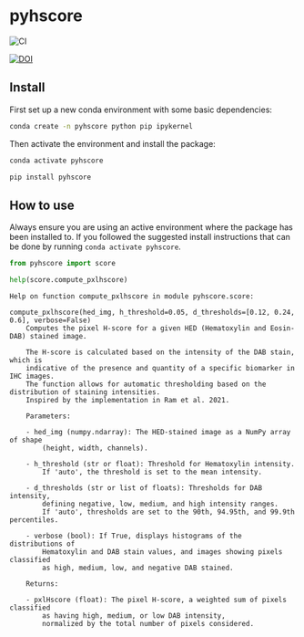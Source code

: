 # pyhscore


<!-- WARNING: THIS FILE WAS AUTOGENERATED! DO NOT EDIT! -->

![CI](https://github.com/IntegratedPathologyUnit-ICR/pyhscore/actions/workflows/test.yaml/badge.svg)
<!-- [![PyPI version](https://badge.fury.io/py/pykrack.svg)](https://badge.fury.io/py/pykrack) -->
[![DOI](https://zenodo.org/badge/DOI/10.5281/zenodo.12531732.svg)](https://doi.org/10.5281/zenodo.12531732)

## Install

First set up a new conda environment with some basic dependencies:

``` sh
conda create -n pyhscore python pip ipykernel
```

Then activate the environment and install the package:

``` sh
conda activate pyhscore
```

``` sh
pip install pyhscore
```

## How to use

Always ensure you are using an active environment where the package has
been installed to. If you followed the suggested install instructions
that can be done by running `conda activate pyhscore`.

``` python
from pyhscore import score

help(score.compute_pxlhscore)
```

    Help on function compute_pxlhscore in module pyhscore.score:

    compute_pxlhscore(hed_img, h_threshold=0.05, d_thresholds=[0.12, 0.24, 0.6], verbose=False)
        Computes the pixel H-score for a given HED (Hematoxylin and Eosin-DAB) stained image.

        The H-score is calculated based on the intensity of the DAB stain, which is
        indicative of the presence and quantity of a specific biomarker in IHC images.
        The function allows for automatic thresholding based on the distribution of staining intensities.
        Inspired by the implementation in Ram et al. 2021.

        Parameters:

        - hed_img (numpy.ndarray): The HED-stained image as a NumPy array of shape
            (height, width, channels).

        - h_threshold (str or float): Threshold for Hematoxylin intensity.
            If 'auto', the threshold is set to the mean intensity.

        - d_thresholds (str or list of floats): Thresholds for DAB intensity,
            defining negative, low, medium, and high intensity ranges.
            If 'auto', thresholds are set to the 90th, 94.95th, and 99.9th percentiles.

        - verbose (bool): If True, displays histograms of the distributions of
            Hematoxylin and DAB stain values, and images showing pixels classified
            as high, medium, low, and negative DAB stained.

        Returns:

        - pxlHscore (float): The pixel H-score, a weighted sum of pixels classified
            as having high, medium, or low DAB intensity,
            normalized by the total number of pixels considered.
